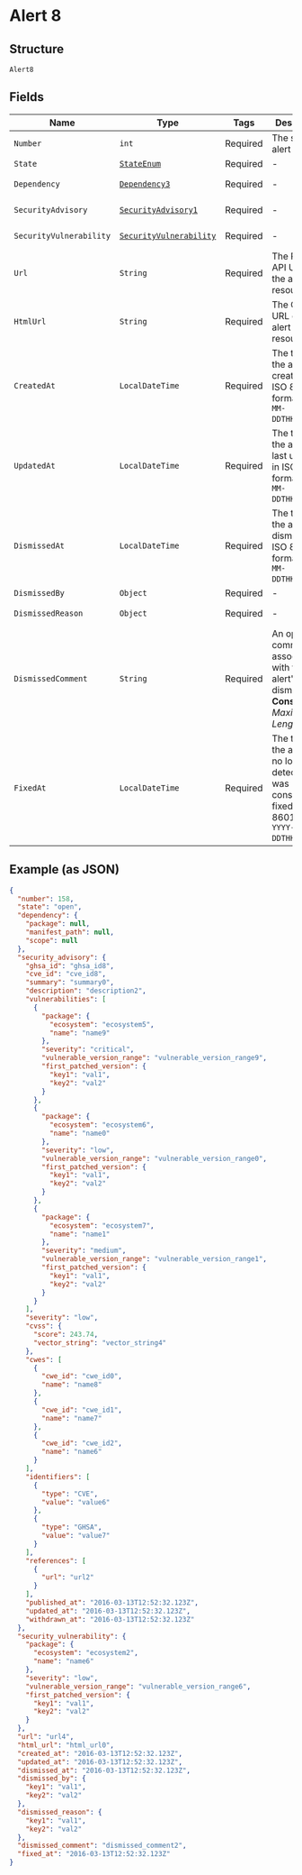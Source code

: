 
# Alert 8

## Structure

`Alert8`

## Fields

| Name | Type | Tags | Description | Getter | Setter |
|  --- | --- | --- | --- | --- | --- |
| `Number` | `int` | Required | The security alert number. | int getNumber() | setNumber(int number) |
| `State` | [`StateEnum`](../../doc/models/state-enum.md) | Required | - | StateEnum getState() | setState(StateEnum state) |
| `Dependency` | [`Dependency3`](../../doc/models/dependency-3.md) | Required | - | Dependency3 getDependency() | setDependency(Dependency3 dependency) |
| `SecurityAdvisory` | [`SecurityAdvisory1`](../../doc/models/security-advisory-1.md) | Required | - | SecurityAdvisory1 getSecurityAdvisory() | setSecurityAdvisory(SecurityAdvisory1 securityAdvisory) |
| `SecurityVulnerability` | [`SecurityVulnerability`](../../doc/models/security-vulnerability.md) | Required | - | SecurityVulnerability getSecurityVulnerability() | setSecurityVulnerability(SecurityVulnerability securityVulnerability) |
| `Url` | `String` | Required | The REST API URL of the alert resource. | String getUrl() | setUrl(String url) |
| `HtmlUrl` | `String` | Required | The GitHub URL of the alert resource. | String getHtmlUrl() | setHtmlUrl(String htmlUrl) |
| `CreatedAt` | `LocalDateTime` | Required | The time that the alert was created in ISO 8601 format: `YYYY-MM-DDTHH:MM:SSZ`. | LocalDateTime getCreatedAt() | setCreatedAt(LocalDateTime createdAt) |
| `UpdatedAt` | `LocalDateTime` | Required | The time that the alert was last updated in ISO 8601 format: `YYYY-MM-DDTHH:MM:SSZ`. | LocalDateTime getUpdatedAt() | setUpdatedAt(LocalDateTime updatedAt) |
| `DismissedAt` | `LocalDateTime` | Required | The time that the alert was dismissed in ISO 8601 format: `YYYY-MM-DDTHH:MM:SSZ`. | LocalDateTime getDismissedAt() | setDismissedAt(LocalDateTime dismissedAt) |
| `DismissedBy` | `Object` | Required | - | Object getDismissedBy() | setDismissedBy(Object dismissedBy) |
| `DismissedReason` | `Object` | Required | - | Object getDismissedReason() | setDismissedReason(Object dismissedReason) |
| `DismissedComment` | `String` | Required | An optional comment associated with the alert's dismissal.<br>**Constraints**: *Maximum Length*: `280` | String getDismissedComment() | setDismissedComment(String dismissedComment) |
| `FixedAt` | `LocalDateTime` | Required | The time that the alert was no longer detected and was considered fixed in ISO 8601 format: `YYYY-MM-DDTHH:MM:SSZ`. | LocalDateTime getFixedAt() | setFixedAt(LocalDateTime fixedAt) |

## Example (as JSON)

```json
{
  "number": 158,
  "state": "open",
  "dependency": {
    "package": null,
    "manifest_path": null,
    "scope": null
  },
  "security_advisory": {
    "ghsa_id": "ghsa_id8",
    "cve_id": "cve_id8",
    "summary": "summary0",
    "description": "description2",
    "vulnerabilities": [
      {
        "package": {
          "ecosystem": "ecosystem5",
          "name": "name9"
        },
        "severity": "critical",
        "vulnerable_version_range": "vulnerable_version_range9",
        "first_patched_version": {
          "key1": "val1",
          "key2": "val2"
        }
      },
      {
        "package": {
          "ecosystem": "ecosystem6",
          "name": "name0"
        },
        "severity": "low",
        "vulnerable_version_range": "vulnerable_version_range0",
        "first_patched_version": {
          "key1": "val1",
          "key2": "val2"
        }
      },
      {
        "package": {
          "ecosystem": "ecosystem7",
          "name": "name1"
        },
        "severity": "medium",
        "vulnerable_version_range": "vulnerable_version_range1",
        "first_patched_version": {
          "key1": "val1",
          "key2": "val2"
        }
      }
    ],
    "severity": "low",
    "cvss": {
      "score": 243.74,
      "vector_string": "vector_string4"
    },
    "cwes": [
      {
        "cwe_id": "cwe_id0",
        "name": "name8"
      },
      {
        "cwe_id": "cwe_id1",
        "name": "name7"
      },
      {
        "cwe_id": "cwe_id2",
        "name": "name6"
      }
    ],
    "identifiers": [
      {
        "type": "CVE",
        "value": "value6"
      },
      {
        "type": "GHSA",
        "value": "value7"
      }
    ],
    "references": [
      {
        "url": "url2"
      }
    ],
    "published_at": "2016-03-13T12:52:32.123Z",
    "updated_at": "2016-03-13T12:52:32.123Z",
    "withdrawn_at": "2016-03-13T12:52:32.123Z"
  },
  "security_vulnerability": {
    "package": {
      "ecosystem": "ecosystem2",
      "name": "name6"
    },
    "severity": "low",
    "vulnerable_version_range": "vulnerable_version_range6",
    "first_patched_version": {
      "key1": "val1",
      "key2": "val2"
    }
  },
  "url": "url4",
  "html_url": "html_url0",
  "created_at": "2016-03-13T12:52:32.123Z",
  "updated_at": "2016-03-13T12:52:32.123Z",
  "dismissed_at": "2016-03-13T12:52:32.123Z",
  "dismissed_by": {
    "key1": "val1",
    "key2": "val2"
  },
  "dismissed_reason": {
    "key1": "val1",
    "key2": "val2"
  },
  "dismissed_comment": "dismissed_comment2",
  "fixed_at": "2016-03-13T12:52:32.123Z"
}
```

